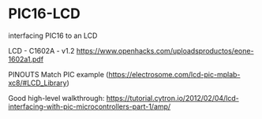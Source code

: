 # PIC16-LCD
interfacing PIC16 to an LCD

LCD - C1602A - v1.2
https://www.openhacks.com/uploadsproductos/eone-1602a1.pdf

PINOUTS Match PIC example (https://electrosome.com/lcd-pic-mplab-xc8/#LCD_Library)

Good high-level walkthrough:  https://tutorial.cytron.io/2012/02/04/lcd-interfacing-with-pic-microcontrollers-part-1/amp/



